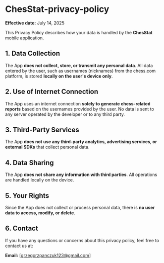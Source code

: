 # ChesStat-privacy-policy
**Effective date:** July 14, 2025

This Privacy Policy describes how your data is handled by the **ChesStat** mobile application.

## 1. Data Collection

The App **does not collect, store, or transmit any personal data**. All data entered by the user, such as usernames (nicknames) from the chess.com platform, is stored **locally on the user's device only**.

## 2. Use of Internet Connection

The App uses an internet connection **solely to generate chess-related reports** based on the usernames provided by the user. No data is sent to any server operated by the developer or to any third party.

## 3. Third-Party Services

The App **does not use any third-party analytics, advertising services, or external SDKs** that collect personal data.

## 4. Data Sharing

The App **does not share any information with third parties**. All operations are handled locally on the device.

## 5. Your Rights

Since the App does not collect or process personal data, there is **no user data to access, modify, or delete**.

## 6. Contact

If you have any questions or concerns about this privacy policy, feel free to contact us at:

**Email:** [grzegorzpanczuk123@gmail.com]
